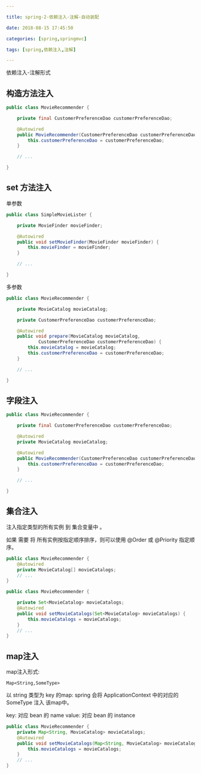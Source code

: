 ```yaml
---

title: spring-2-依赖注入-注解-自动装配

date: 2018-08-15 17:45:50

categories: [spring,springmvc]

tags: [spring,依赖注入,注解]

---
```



依赖注入-注解形式

<!--more-->

## 构造方法注入

```java
public class MovieRecommender {

    private final CustomerPreferenceDao customerPreferenceDao;

    @Autowired
    public MovieRecommender(CustomerPreferenceDao customerPreferenceDao) {
        this.customerPreferenceDao = customerPreferenceDao;
    }

    // ...

}
```

## set 方法注入


单参数 

```java
public class SimpleMovieLister {

    private MovieFinder movieFinder;

    @Autowired
    public void setMovieFinder(MovieFinder movieFinder) {
        this.movieFinder = movieFinder;
    }

    // ...

}
```


多参数 

```java
public class MovieRecommender {

    private MovieCatalog movieCatalog;

    private CustomerPreferenceDao customerPreferenceDao;

    @Autowired
    public void prepare(MovieCatalog movieCatalog,
            CustomerPreferenceDao customerPreferenceDao) {
        this.movieCatalog = movieCatalog;
        this.customerPreferenceDao = customerPreferenceDao;
    }

    // ...

}
```

## 字段注入

```java
public class MovieRecommender {

    private final CustomerPreferenceDao customerPreferenceDao;

    @Autowired
    private MovieCatalog movieCatalog;

    @Autowired
    public MovieRecommender(CustomerPreferenceDao customerPreferenceDao) {
        this.customerPreferenceDao = customerPreferenceDao;
    }

    // ...

}
```


## 集合注入

注入指定类型的所有实例 到 集合变量中 。

如果 需要 将 所有实例按指定顺序排序，则可以使用 @Order 或 @Priority 指定顺序。

```java
public class MovieRecommender {
    @Autowired
    private MovieCatalog[] movieCatalogs;
    // ...
}

public class MovieRecommender {

    private Set<MovieCatalog> movieCatalogs;
    @Autowired
    public void setMovieCatalogs(Set<MovieCatalog> movieCatalogs) {
        this.movieCatalogs = movieCatalogs;
    }
    // ...
}
```

## map注入

map注入形式:

`Map<String,SomeType>`

以 string 类型为 key 的map: spring 会将 ApplicationContext 中的对应的 SomeType 注入 该map中。

key: 对应 bean 的 name
value: 对应 bean 的 instance 

```java
public class MovieRecommender {
    private Map<String, MovieCatalog> movieCatalogs;
    @Autowired
    public void setMovieCatalogs(Map<String, MovieCatalog> movieCatalogs) {
        this.movieCatalogs = movieCatalogs;
    }
    // ...
}
```


